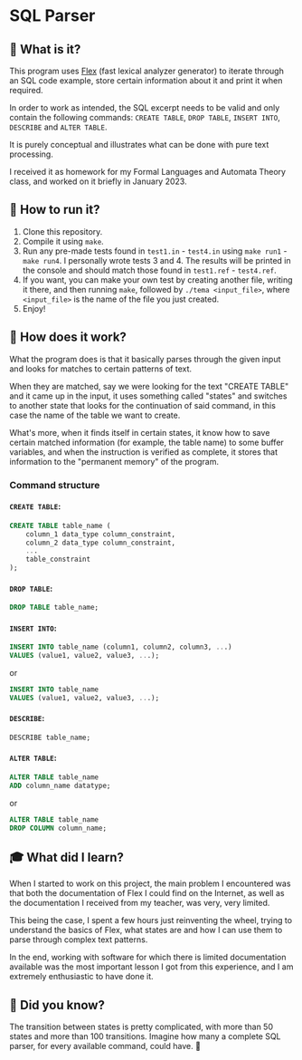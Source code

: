 # SQL Parser

## 🤖 What is it?

This program uses [Flex](https://en.wikipedia.org/wiki/Flex_(lexical_analyser_generator)) (fast lexical analyzer generator) to iterate through an SQL code example, store certain information about it and print it when required.

In order to work as intended, the SQL excerpt needs to be valid and only contain the following commands: `CREATE TABLE`, `DROP TABLE`, `INSERT INTO`, `DESCRIBE` and `ALTER TABLE`.

It is purely conceptual and illustrates what can be done with pure text processing.

I received it as homework for my Formal Languages and Automata Theory class, and worked on it briefly in January 2023.

## 🔗 How to run it?

1.  Clone this repository.
2.  Compile it using `make`.
3.  Run any pre-made tests found in `test1.in` - `test4.in` using `make run1` - `make run4`. I personally wrote tests 3 and 4. The results will be printed in the console and should match those found in `test1.ref` - `test4.ref`.
4.  If you want, you can make your own test by creating another file, writing it there, and then running `make`, followed by `./tema <input_file>`, where `<input_file>` is the name of the file you just created.
5.  Enjoy!

## 🔭 How does it work?

What the program does is that it basically parses through the given input and looks for matches to certain patterns of text.

When they are matched, say we were looking for the text "CREATE TABLE" and it came up in the input, it uses something called "states" and switches to another state that looks for the continuation of said command, in this case the name of the table we want to create.

What's more, when it finds itself in certain states, it know how to save certain matched information (for example, the table name) to some buffer variables, and when the instruction is verified as complete, it stores that information to the "permanent memory" of the program.

### Command structure

#### `CREATE TABLE`:

```sql
CREATE TABLE table_name (
    column_1 data_type column_constraint,
    column_2 data_type column_constraint,
    ...
    table_constraint
);
```

#### `DROP TABLE`:

```sql
DROP TABLE table_name;
```

#### `INSERT INTO`:

```sql
INSERT INTO table_name (column1, column2, column3, ...)
VALUES (value1, value2, value3, ...);
```

or

```sql
INSERT INTO table_name
VALUES (value1, value2, value3, ...);
```

#### `DESCRIBE`:

```sql
DESCRIBE table_name;
```

#### `ALTER TABLE`:

```sql
ALTER TABLE table_name
ADD column_name datatype;
```

or

```sql
ALTER TABLE table_name
DROP COLUMN column_name;
```

## 🎓 What did I learn?

When I started to work on this project, the main problem I encountered was that both the documentation of Flex I could find on the Internet, as well as the documentation I received from my teacher, was very, very limited.

This being the case, I spent a few hours just reinventing the wheel, trying to understand the basics of Flex, what states are and how I can use them to parse through complex text patterns.

In the end, working with software for which there is limited documentation available was the most important lesson I got from this experience, and I am extremely enthusiastic to have done it.

## 🤔 Did you know?

The transition between states is pretty complicated, with more than 50 states and more than 100 transitions. Imagine how many a complete SQL parser, for every available command, could have. 🤯
